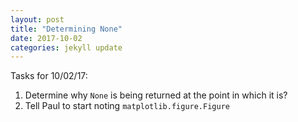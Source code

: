 ```yaml
---
layout: post
title: "Determining None"
date: 2017-10-02
categories: jekyll update
---
```


Tasks for 10/02/17:
1. Determine why `None` is being returned at the point in which it is?
2. Tell Paul to start noting `matplotlib.figure.Figure`
